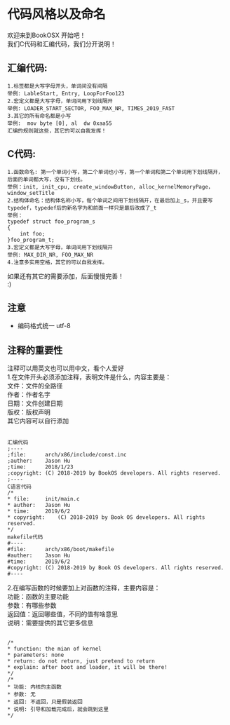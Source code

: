 # 代码风格以及命名
欢迎来到BookOSX
开始吧！  
我们C代码和汇编代码，我们分开说明！  
## 汇编代码:  
    1.标签都是大写字母开头，单词间没有间隔  
    举例: LableStart, Entry, LoopForFoo123    
    2.宏定义都是大写字母，单词间用下划线隔开  
    举例: LOADER_START_SECTOR, FOO_MAX_NR, TIMES_2019_FAST  
    3.其它的所有命名都是小写  
    举例:  mov byte [0], al  dw 0xaa55  
    汇编的规则就这些，其它的可以自我发挥！
## C代码:  
    1.函数命名: 第一个单词小写，第二个单词也小写，第一个单词和第二个单词用下划线隔开，后面的单词都大写，没有下划线。  
    举例：init, init_cpu, create_windowButton, alloc_kernelMemoryPage，window_setTitle  
    2.结构体命名：结构体名称小写，每个单词之间用下划线隔开，在最后加上_s，并且要写typedef，typedef后的新名字为和前面一样只是最后改成了_t  
    举例：  
    typedef struct foo_program_s  
    {  
        int foo;  
    }foo_program_t;  
    3.宏定义都是大写字母，单词间用下划线隔开  
    举例: MAX_DIR_NR, FOO_MAX_NR  
    4.注意多实用空格，其它的可以自我发挥。  
如果还有其它的需要添加，后面慢慢完善！  
:)  
## 注意
- 编码格式统一 utf-8  

## 注释的重要性  
注释可以用英文也可以用中文，看个人爱好  
1.在文件开头必须添加注释，表明文件是什么，内容主要是：  
文件：文件的全路径  
作者：作者名字  
日期：文件创建日期  
版权：版权声明  
其它内容可以自行添加  
##  
    汇编代码  
    ;----  
    ;file:      arch/x86/include/const.inc  
    ;auther:    Jason Hu  
    ;time:      2018/1/23  
    ;copyright:	(C) 2018-2019 by BookOS developers. All rights reserved.  
    ;----  
    C语言代码  
    /*  
    * file:		init/main.c  
    * auther:	Jason Hu  
    * time:		2019/6/2  
    * copyright:	(C) 2018-2019 by Book OS developers. All rights reserved.  
    */  
    makefile代码
    #----  
    #file:		arch/x86/boot/makefile  
    #auther: 	Jason Hu  
    #time: 		2019/6/2  
    #copyright:	(C) 2018-2019 by Book OS developers. All rights reserved.  
    #----  

2.在编写函数的时候要加上对函数的注释，主要内容是：  
功能：函数的主要功能  
参数：有哪些参数  
返回值：返回哪些值，不同的值有啥意思  
说明：需要提供的其它更多信息  
##  
    /*
    * function: the mian of kernel
    * parameters: none
    * return: do not return, just pretend to return
    * explain: after boot and loader, it will be there!
    */
    /*
    * 功能: 内核的主函数
    * 参数: 无
    * 返回: 不返回，只是假装返回
    * 说明: 引导和加载完成后，就会跳到这里
    */
